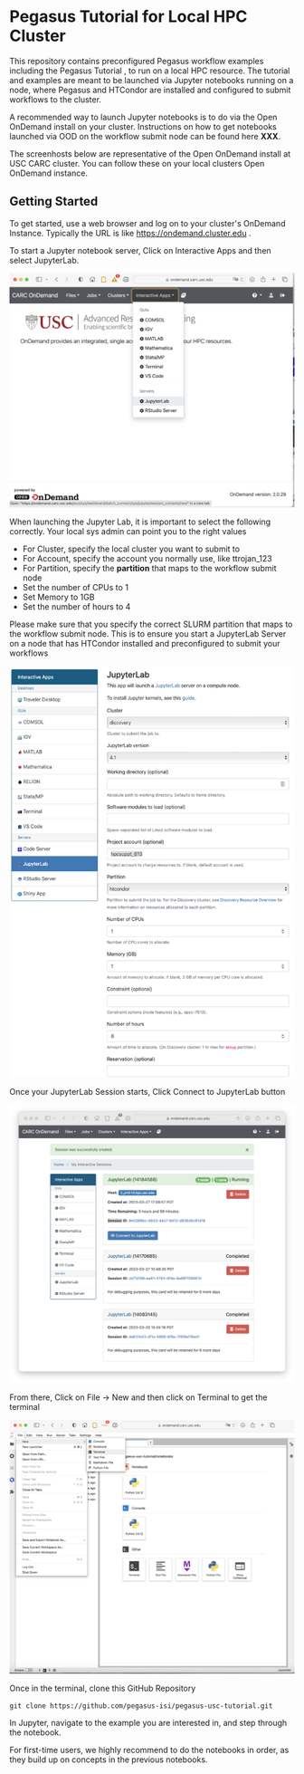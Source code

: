 # Pegasus Tutorial for Local HPC Cluster

This repository contains preconfigured Pegasus workflow examples including the Pegasus Tutorial
, to run on a local HPC resource. The tutorial and examples are meant to be launched via Jupyter 
notebooks running on a node, where Pegasus and HTCondor are installed and configured to submit 
workflows to the cluster.

A recommended way to launch Jupyter notebooks is to do via the Open OnDemand install on your
cluster. Instructions on how to get notebooks launched via OOD on the workflow submit node
can be found here **XXX**.

The screenhosts below are representative of the Open OnDemand install at USC CARC cluster.
You can follow these on your local clusters Open OnDemand instance.

## Getting Started

To get started, use a web browser and log on to your cluster's OnDemand Instance. 
Typically the URL is like  https://ondemand.cluster.edu .

To start a Jupyter notebook server, Click on Interactive Apps and then select JupyterLab.

![Start JupyterLab](./images/jupyterlab-start.png)

When launching the Jupyter Lab, it is important to select the following correctly.
Your local sys admin can point you to the right values
* For Cluster, specify the local cluster you want to submit to
* For Account, specify the account you normally use, like ttrojan_123
* For Partition, specify the **partition** that maps to the workflow submit node 
* Set the number of CPUs to 1
* Set Memory to 1GB
* Set the number of hours to 4

Please make sure that you specify the correct SLURM partition that maps to the workflow 
submit node. This is to ensure you start a JupyterLab Server on a node
that has HTCondor installed and preconfigured to submit your workflows

![Launch JupyterLab](./images/jupyterlab-launch.png)

Once your JupyterLab Session starts, Click Connect to JupyterLab button

![Connect to Running JupyterLab](./images/jupyterlab-running.png)

From there, Click on File -> New and then click on Terminal to get the terminal

![Shell Access In Jupyter](./images/terminal-start.png)

Once in the terminal, clone this GitHub Repository

```
git clone https://github.com/pegasus-isi/pegasus-usc-tutorial.git
```

In Jupyter, navigate to the example you are interested in, and step through the notebook. 

For first-time users, we highly recommend to do the notebooks in order, as they build up on concepts in the previous notebooks.


